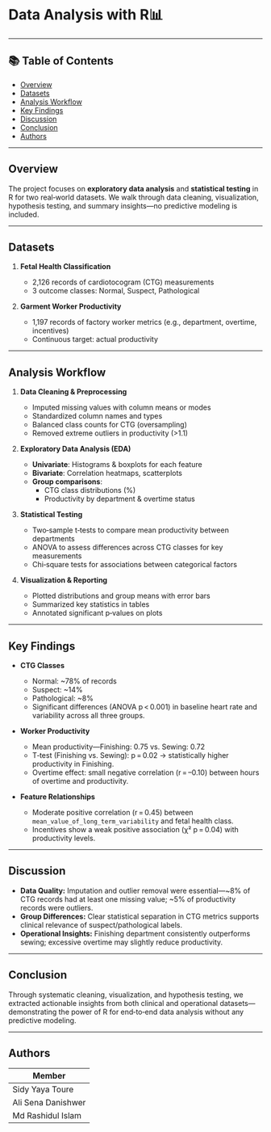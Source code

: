 # Data Analysis with R📊

---

## 📚 Table of Contents
- [Overview](#overview)
- [Datasets](#datasets)
- [Analysis Workflow](#analysis-workflow)
- [Key Findings](#key-findings)
- [Discussion](#discussion)
- [Conclusion](#conclusion)
- [Authors](#authors)

---

## Overview

The project focuses on **exploratory data analysis** and **statistical testing** in R for two real‑world datasets. We walk through data cleaning, visualization, hypothesis testing, and summary insights—no predictive modeling is included.

---

## Datasets

1. **Fetal Health Classification**  
   - 2,126 records of cardiotocogram (CTG) measurements  
   - 3 outcome classes: Normal, Suspect, Pathological  

2. **Garment Worker Productivity**  
   - 1,197 records of factory worker metrics (e.g., department, overtime, incentives)  
   - Continuous target: actual productivity

---

## Analysis Workflow

1. **Data Cleaning & Preprocessing**  
   - Imputed missing values with column means or modes  
   - Standardized column names and types  
   - Balanced class counts for CTG (oversampling)  
   - Removed extreme outliers in productivity (>1.1)  

2. **Exploratory Data Analysis (EDA)**  
   - **Univariate**: Histograms & boxplots for each feature  
   - **Bivariate**: Correlation heatmaps, scatterplots  
   - **Group comparisons**:  
     - CTG class distributions (%)  
     - Productivity by department & overtime status  

3. **Statistical Testing**  
   - Two‑sample t‑tests to compare mean productivity between departments  
   - ANOVA to assess differences across CTG classes for key measurements  
   - Chi‑square tests for associations between categorical factors

4. **Visualization & Reporting**  
   - Plotted distributions and group means with error bars  
   - Summarized key statistics in tables  
   - Annotated significant p‑values on plots  

---

## Key Findings

- **CTG Classes**  
  - Normal: ~78% of records  
  - Suspect: ~14%  
  - Pathological: ~8%  
  - Significant differences (ANOVA p < 0.001) in baseline heart rate and variability across all three groups.

- **Worker Productivity**  
  - Mean productivity—Finishing: 0.75 vs. Sewing: 0.72  
  - T‑test (Finishing vs. Sewing): p = 0.02 → statistically higher productivity in Finishing.  
  - Overtime effect: small negative correlation (r = –0.10) between hours of overtime and productivity.

- **Feature Relationships**  
  - Moderate positive correlation (r = 0.45) between `mean_value_of_long_term_variability` and fetal health class.  
  - Incentives show a weak positive association (χ² p = 0.04) with productivity levels.

---

## Discussion

- **Data Quality:** Imputation and outlier removal were essential—~8% of CTG records had at least one missing value; ~5% of productivity records were outliers.  
- **Group Differences:** Clear statistical separation in CTG metrics supports clinical relevance of suspect/pathological labels.  
- **Operational Insights:** Finishing department consistently outperforms sewing; excessive overtime may slightly reduce productivity.

---

## Conclusion

Through systematic cleaning, visualization, and hypothesis testing, we extracted actionable insights from both clinical and operational datasets—demonstrating the power of R for end‑to‑end data analysis without any predictive modeling.

---


## Authors
| Member                 |
|------------------------|
| Sidy Yaya Toure        | 
| Ali Sena Danishwer     | 
| Md Rashidul Islam      | 
